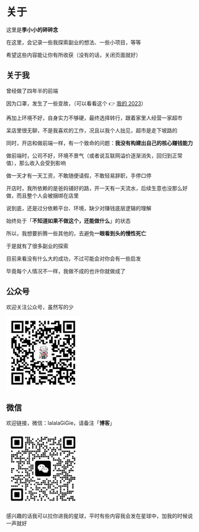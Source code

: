 # 关于

这里是**季小小的碎碎念**

在这里，会记录一些我探索副业的想法、一些小项目，等等

希望这些内容能让你有所收获（没有的话，关闭页面就好）

## 关于我

曾经做了四年半的前端

因为口罩，发生了一些变故，（可以看看这个 👉 [我的 2023](https://mp.weixin.qq.com/s/aXFYUxS9galznk_jWmYJUw)）

再加上环境不好，自身实力不够硬，最终选择转行，跟着家里人经营一家超市

呆店里很无聊，不是我喜欢的工作，况且以我个人拙见，超市是走下坡路的

同时，开店和做前端一样，有一个致命的问题：**我没有构建出自己的核心赚钱能力**

做前端时，公司不好，环境不景气（或者说互联网溢价逐渐消失，回归到正常值），那么收入会受到影响

做一天才有一天工资，不敢随便请假，不敢轻易辞职，手停口停

开店时，我所依赖的是爸妈铺好的路，开一天有一天流水，后续生意也没那么好做，而且整个人会被捆绑在店里

说到底，还是过分依赖平台、环境，缺少对赚钱底层逻辑的理解

始终处于「**不知道如果不做这个，还能做什么**」的状态

所以，我想要折腾一些其他的，去避免**一眼看到头的慢性死亡**

于是就有了很多副业的探索

目前来看没有什么大的成功，不过可能会对你会有一些启发

毕竟每个人情况不一样，我做不成的也许你就做成了

## 公众号

欢迎关注公众号，虽然写的少

<img src="/imgs/qrcode-official-account.jpg" width="200" height="200" />

## 微信

欢迎链接，微信：lalalaGiGie，请备注「**博客**」

<img src="/imgs/qrcode-wechat.png" width="180" height="180" style="margin:10px" />

感兴趣的话我可以拉你进我的星球，平时有些内容我会发在星球中，加我的时候说一声就好
